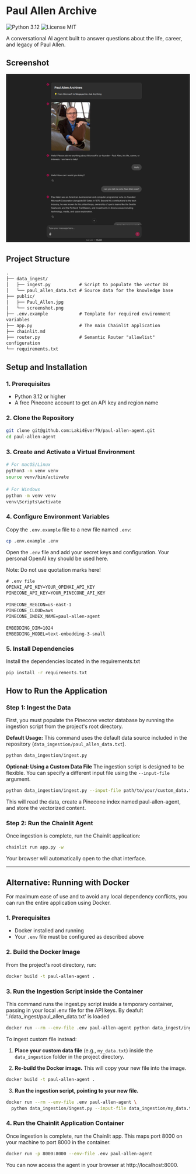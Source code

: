 # Paul Allen Archive

![Python 3.12](https://img.shields.io/badge/python-3.12-blue.svg)
![License MIT](https://img.shields.io/badge/license-MIT-green.svg)

A conversational AI agent built to answer questions about the life, career, and legacy of Paul Allen.

## Screenshot

![Screenshot](public/screenshot.png)

## Project Structure

```
.
├── data_ingest/
│   ├── ingest.py           # Script to populate the vector DB
│   └── paul_allen_data.txt # Source data for the knowledge base
├── public/
│   ├── Paul_Allen.jpg     
│   └── screenshot.png     
├── .env.example            # Template for required environment variables
├── app.py                  # The main Chainlit application
├── chainlit.md             
├── router.py               # Semantic Router "allowlist" configuration
└── requirements.txt        
```

## Setup and Installation

### 1. Prerequisites

- Python 3.12 or higher
- A free Pinecone account to get an API key and region name

### 2. Clone the Repository

```bash
git clone git@github.com:Laki4Ever79/paul-allen-agent.git
cd paul-allen-agent
```

### 3. Create and Activate a Virtual Environment

```bash
# For macOS/Linux
python3 -m venv venv
source venv/bin/activate

# For Windows
python -m venv venv
venv\Scripts\activate
```

### 4. Configure Environment Variables

Copy the `.env.example` file to a new file named `.env`:

```bash
cp .env.example .env
```

Open the `.env` file and add your secret keys and configuration. Your personal OpenAI key should be used here.

Note: Do not use quotation marks here!

```env
# .env file
OPENAI_API_KEY=YOUR_OPENAI_API_KEY
PINECONE_API_KEY=YOUR_PINECONE_API_KEY

PINECONE_REGION=us-east-1
PINECONE_CLOUD=aws
PINECONE_INDEX_NAME=paul-allen-agent 

EMBEDDING_DIM=1024
EMBEDDING_MODEL=text-embedding-3-small
```

### 5. Install Dependencies

Install the dependencies located in the requirements.txt

```bash
pip install -r requirements.txt
```

## How to Run the Application

### Step 1: Ingest the Data

First, you must populate the Pinecone vector database by running the ingestion script from the project's root directory.

**Default Usage:**
This command uses the default data source included in the repository (`data_ingestion/paul_allen_data.txt`).

```bash
python data_ingestion/ingest.py
```

**Optional: Using a Custom Data File**
The ingestion script is designed to be flexible. You can specify a different input file using the `--input-file` argument.

```bash
python data_ingestion/ingest.py --input-file path/to/your/custom_data.txt
```

This will read the data, create a Pinecone index named paul-allen-agent, and store the vectorized content.

### Step 2: Run the Chainlit Agent

Once ingestion is complete, run the Chainlit application:

```bash
chainlit run app.py -w
```

Your browser will automatically open to the chat interface.

---

## Alternative: Running with Docker

For maximum ease of use and to avoid any local dependency conflicts, you can run the entire application using Docker.

### 1. Prerequisites

- Docker installed and running
- Your `.env` file must be configured as described above

### 2. Build the Docker Image

From the project's root directory, run:

```bash
docker build -t paul-allen-agent .
```

### 3. Run the Ingestion Script inside the Container

This command runs the ingest.py script inside a temporary container, passing in your local .env file for the API keys.
By deafult './data_ingest/paul_allen_data.txt' is loaded

```bash
docker run --rm --env-file .env paul-allen-agent python data_ingest/ingest.py
```

To ingest custom file instead:

1. **Place your custom data file** (e.g., `my_data.txt`) inside the `data_ingestion` folder in the project directory.

2. **Re-build the Docker image.** This will copy your new file into the image.

```bash
docker build -t paul-allen-agent .
```

3. **Run the ingestion script, pointing to your new file.**

```bash
docker run --rm --env-file .env paul-allen-agent \
  python data_ingestion/ingest.py --input-file data_ingestion/my_data.txt
```


### 4. Run the Chainlit Application Container

Once ingestion is complete, run the Chainlit app. This maps port 8000 on your machine to port 8000 in the container.

```bash
docker run -p 8000:8000 --env-file .env paul-allen-agent
```

You can now access the agent in your browser at http://localhost:8000.